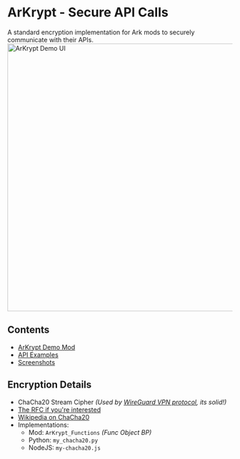 # ArKrypt - Secure API Calls
 A standard encryption implementation for Ark mods to securely communicate with their APIs.
 <img src="images/ArKrypt_Demo_UI_Sm.gif" alt="ArKrypt Demo UI" width="600">

## Contents
  - [ArKrypt Demo Mod](/mod)
  - [API Examples](/api_examples)
  - [Screenshots](/images) 

## Encryption Details
  - ChaCha20 Stream Cipher _(Used by [WireGuard VPN protocol](https://en.wikipedia.org/wiki/WireGuard), its solid!)_ 
  - [The RFC if you're interested](https://datatracker.ietf.org/doc/html/rfc8439)
  - [Wikipedia on ChaCha20](https://en.wikipedia.org/wiki/ChaCha20)
  - Implementations: 
    - Mod: `ArKrypt_Functions` _(Func Object BP)_ 
    - Python: `my_chacha20.py` 
    - NodeJS: `my-chacha20.js` 
